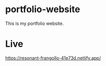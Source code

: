 # portfolio-website
This is my portfolio website.

# Live
https://resonant-frangollo-41e73d.netlify.app/
